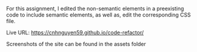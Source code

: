 For this assignment, I edited the non-semantic elements in a preexisting code to include semantic elements, as well as, edit the corresponding CSS file. 

Live URL: https://cnhnguyen59.github.io/code-refactor/

Screenshots of the site can be found in the assets folder
